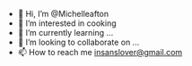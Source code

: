 - 👋 Hi, I’m @Michelleafton
- 👀 I’m interested in cooking
- 🌱 I’m currently learning ...
- 💞️ I’m looking to collaborate on ...
- 📫 How to reach me insanslover@gmail.com

<!---
Michelleafton/Michelleafton is a ✨ special ✨ repository because its `README.md` (this file) appears on your GitHub profile.
You can click the Preview link to take a look at your changes.
--->
